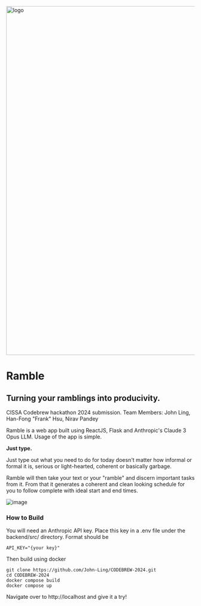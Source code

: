 
<img width="933" alt="logo" src="https://github.com/John-Ling/CODEBREW-2024/assets/100111224/28289577-7360-450e-a248-05640c4b7930">


# Ramble
## Turning your ramblings into producivity.

CISSA Codebrew hackathon 2024 submission.
Team Members: John Ling, Han-Fong "Frank" Hsu, Nirav Pandey 

Ramble is a web app built using ReactJS, Flask and Anthropic's Claude 3 Opus LLM. Usage of the app is simple. 

__Just type.__

Just type out what you need to do for today doesn't matter how informal or formal it is, serious or light-hearted, coherent or basically garbage.

Ramble will then take your text or your "ramble" and discern important tasks from it.
From that it generates a coherent and clean looking schedule for you to follow complete with ideal start and end times.

![image](https://github.com/John-Ling/CODEBREW-2024/assets/100111224/6dd3d648-c603-429c-8ab8-4283797a2467)

### How to Build

You will need an Anthropic API key. 
Place this key in a .env file under the backend/src/ directory.
Format should be 
```
API_KEY="{your key}"
```
Then build using docker

```
git clone https://github.com/John-Ling/CODEBREW-2024.git
cd CODEBREW-2024
docker compose build
docker compose up
```

Navigate over to http://localhost and give it a try!
